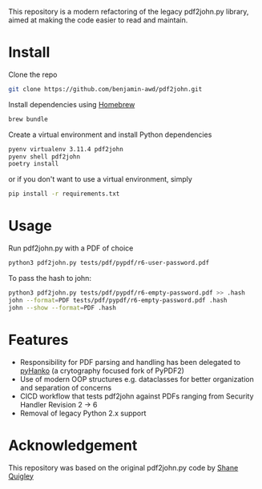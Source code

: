 This repository is a modern refactoring of the legacy pdf2john.py library, aimed at making the code easier to read and maintain.

# Install
Clone the repo
```bash
git clone https://github.com/benjamin-awd/pdf2john.git
```

Install dependencies using [Homebrew](https://brew.sh/)
```bash
brew bundle
```

Create a virtual environment and install Python dependencies
```bash
pyenv virtualenv 3.11.4 pdf2john
pyenv shell pdf2john
poetry install
```

or if you don't want to use a virtual environment, simply
```bash
pip install -r requirements.txt
```

# Usage
Run pdf2john.py with a PDF of choice
```bash
python3 pdf2john.py tests/pdf/pypdf/r6-user-password.pdf
```

To pass the hash to john:
```bash
python3 pdf2john.py tests/pdf/pypdf/r6-empty-password.pdf >> .hash
john --format=PDF tests/pdf/pypdf/r6-empty-password.pdf .hash
john --show --format=PDF .hash
```

# Features
- Responsibility for PDF parsing and handling has been delegated to [pyHanko](https://github.com/MatthiasValvekens/pyHanko) (a crytography focused fork of PyPDF2)
- Use of modern OOP structures e.g. dataclasses for better organization and separation of concerns
- CICD workflow that tests pdf2john against PDFs ranging from Security Handler Revision 2 -> 6
- Removal of legacy Python 2.x support

# Acknowledgement
This repository was based on the original pdf2john.py code by [Shane Quigley](https://github.com/ShaneQful)
